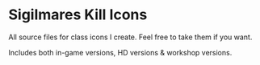 # Sigilmares Kill Icons
 
All source files for class icons I create. Feel free to take them if you want.

Includes both in-game versions, HD versions & workshop versions.
